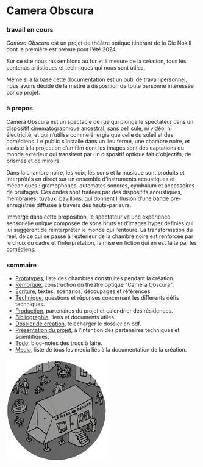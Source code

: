 # Camera Obscura

### travail en cours

*Camera Obscura* est un projet de théâtre optique itinérant de la Cie Nokill dont la première est prévue pour l'été 2024. 

Sur ce site nous rassemblons au fur et à mesure de la création, tous les contenus artistiques et techniques qui nous sont utiles. 

Même si à la base cette documentation est un outil de travail personnel, nous avons décidé de la mettre à disposition de toute personne intéressée par ce projet.

### à propos

Camera Obscura est un spectacle de rue qui plonge le spectateur dans un dispositif cinématographique ancestral, sans pellicule, ni vidéo, ni électricité, et qui n’utilise comme énergie que celle du soleil et des comédiens. Le public s’installe dans un lieu fermé, une chambre noire, et assiste à la projection d’un film dont les images sont des captations du monde extérieur qui transitent par un dispositif optique fait d’objectifs, de prismes et de miroirs.

Dans la chambre noire, les voix, les sons et la musique sont produits et interprétés en direct sur un ensemble d’instruments acoustiques et mécaniques : gramophones, automates sonores, cymbalum et accessoires de bruitages. Ces ondes sont traitées par des dispositifs acoustiques, membranes, tuyaux, pavillons, qui donnent l’illusion d’une bande pré-enregistrée diffusée à travers des hauts-parleurs.

Immergé dans cette proposition, le spectateur vit une expérience sensorielle unique composée de sons bruts et d’images hyper définies qui lui suggèrent de réinterpréter le monde qui l’entoure. La transformation du réel, de ce qui se passe à l’extérieur de la chambre noire est renforcée par le choix du cadre et l’interprétation, la mise en fiction qui en est faite par les comédiens. 

### sommaire

- [Prototypes](contenu/prototypes), liste des chambres construites pendant la création.
- [Remorque](contenu/remorque.md), construction du théâtre optique "Camera Obscura".
- [Écriture](contenu/ecriture), textes, scenarios, découpages et références.
- [Technique](contenu/technique), questions et réponses concernant les differents défis techniques. 
- [Production](contenu/production.md), partenaires du projet et calendrier des résidences.
- [Bibliographie](contenu/bibliographie.md), liens et documents utiles.
- [Dossier de création](contenu/dossier/dossier-camera-obscura-2024-web.pdf), télécharger le dossier en pdf.
- [Présentation du projet](contenu/presentation-partenaires.md), à l’intention des partenaires techniques et scientifiques.
- [Todo](contenu/todo.md), bloc-notes des trucs à faire.
- [Media](contenu/media.md), liste de tous les media liés à la documentation de la création.


![Dessin de la remorque](contenu/dessins/macaron_thumb_9.png)
